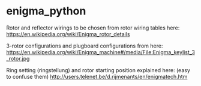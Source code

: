 # enigma_python

Rotor and reflector wirings to be chosen from rotor wiring tables here:
https://en.wikipedia.org/wiki/Enigma_rotor_details

3-rotor configurations and plugboard configurations from here:
https://en.wikipedia.org/wiki/Enigma_machine#/media/File:Enigma_keylist_3_rotor.jpg

Ring setting (ringstellung) and rotor starting position explained here: (easy to confuse them)
http://users.telenet.be/d.rijmenants/en/enigmatech.htm